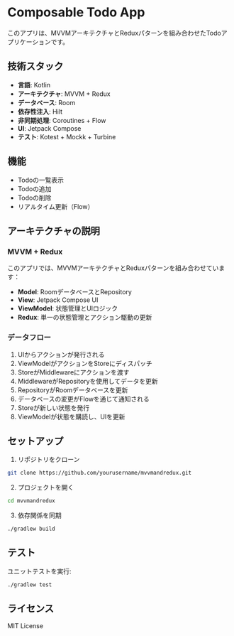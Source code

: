 # Composable Todo App

このアプリは、MVVMアーキテクチャとReduxパターンを組み合わせたTodoアプリケーションです。

## 技術スタック

- **言語**: Kotlin
- **アーキテクチャ**: MVVM + Redux
- **データベース**: Room
- **依存性注入**: Hilt
- **非同期処理**: Coroutines + Flow
- **UI**: Jetpack Compose
- **テスト**: Kotest + Mockk + Turbine

## 機能

- Todoの一覧表示
- Todoの追加
- Todoの削除
- リアルタイム更新（Flow）

## アーキテクチャの説明

### MVVM + Redux

このアプリでは、MVVMアーキテクチャとReduxパターンを組み合わせています：

- **Model**: RoomデータベースとRepository
- **View**: Jetpack Compose UI
- **ViewModel**: 状態管理とUIロジック
- **Redux**: 単一の状態管理とアクション駆動の更新

### データフロー

1. UIからアクションが発行される
2. ViewModelがアクションをStoreにディスパッチ
3. StoreがMiddlewareにアクションを渡す
4. MiddlewareがRepositoryを使用してデータを更新
5. RepositoryがRoomデータベースを更新
6. データベースの変更がFlowを通じて通知される
7. Storeが新しい状態を発行
8. ViewModelが状態を購読し、UIを更新

## セットアップ

1. リポジトリをクローン
```bash
git clone https://github.com/yourusername/mvvmandredux.git
```

2. プロジェクトを開く
```bash
cd mvvmandredux
```

3. 依存関係を同期
```bash
./gradlew build
```

## テスト

ユニットテストを実行:
```bash
./gradlew test
```

## ライセンス

MIT License 
